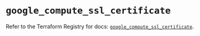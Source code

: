 # `google_compute_ssl_certificate`

Refer to the Terraform Registry for docs: [`google_compute_ssl_certificate`](https://registry.terraform.io/providers/hashicorp/google-beta/5.12.0/docs/resources/google_compute_ssl_certificate).
